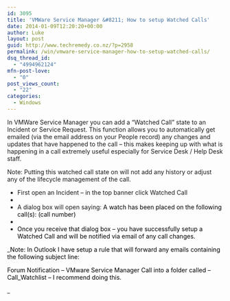 ```yaml
---
id: 3095
title: 'VMWare Service Manager &#8211; How to setup Watched Calls'
date: 2014-01-09T12:20:20+00:00
author: Luke
layout: post
guid: http://www.techremedy.co.nz/?p=2958
permalink: /win/vmware-service-manager-how-to-setup-watched-calls/
dsq_thread_id:
  - "4994962124"
mfn-post-love:
  - "0"
post_views_count:
  - "22"
categories:
  - Windows
---
```

In VMWare Service Manager you can add a &#8220;Watched Call&#8221; state to an Incident or Service Request. This function allows you to automatically get emailed (via the email address on your People record) any changes and updates that have happened to the call – this makes keeping up with what is happening in a call extremely useful especially for Service Desk / Help Desk staff. 

Note: Putting this watched call state on will not add any history or adjust any of the lifecycle management of the call. 

  * First open an Incident – in the top banner click Watched Call 
  * 
  * A dialog box will open saying: <span style="color:black">A watch has been placed on the following call(s): (call number)<br /> </span>
  * <span style="color:black"><br /> </span>
  * <span style="color:black">Once you receive that dialog box – you have successfully setup a Watched Call and will be notified via email of any call changes.</span> 

_<span style="color:black">Note: In Outlook I have setup a rule that will forward any emails containing the following subject line:</span>
			  
<span style="color:black">Forum Notification &#8211; VMware Service Manager Call into a folder called – Call_Watchlist – I recommend doing this.</span>
		  
_